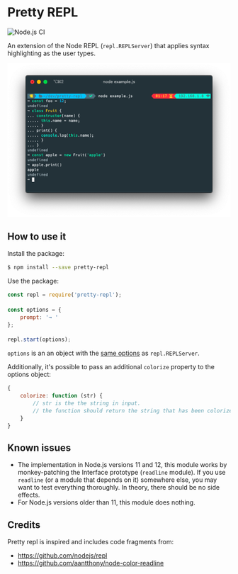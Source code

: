 # Pretty REPL

![Node.js CI](https://github.com/mmarcon/pretty-repl/workflows/Node.js%20CI/badge.svg)

An extension of the Node REPL (`repl.REPLServer`) that applies syntax highlighting as the user types.

![Pretty REPL Screenshot](./images/screenshot.png)

## How to use it

Install the package:

```bash
$ npm install --save pretty-repl
```

Use the package:

```javascript
const repl = require('pretty-repl');

const options = {
    prompt: '→ '
};

repl.start(options);
```

`options` is an an object with the [same options](https://nodejs.org/api/repl.html#repl_repl_start_options) as `repl.REPLServer`.

Additionally, it's possible to pass an additional `colorize` property to the options object:

```javascript
{
    colorize: function (str) {
        // str is the the string in input.
        // the function should return the string that has been colorized to output in the REPL.
    }
}
```

## Known issues

* The implementation in Node.js versions 11 and 12, this module works by monkey-patching the Interface prototype (`readline` module).
If you use `readline` (or a module that depends on it) somewhere else, you may want to test everything thoroughly. In theory, there should be no side effects.
* For Node.js versions older than 11, this module does nothing.

## Credits

Pretty repl is inspired and includes code fragments from:
* https://github.com/nodejs/repl
* https://github.com/aantthony/node-color-readline
